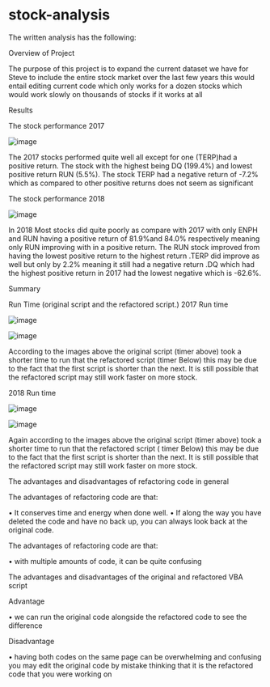 # stock-analysis

The written analysis has the following:

Overview of Project

The purpose of this project is to expand the current dataset we have for Steve to   include the entire stock market over the last few years   this would entail editing current code which only works for a dozen stocks which would work slowly on thousands of stocks if it works at all 

Results

The stock performance 2017

![image](https://user-images.githubusercontent.com/103130997/166939930-13c7f1b2-2cef-45cb-a2f7-50bee469d6e0.png)

The 2017 stocks performed quite well all except for one (TERP)had a positive return. The stock with the highest being DQ (199.4%) and lowest positive return RUN (5.5%). The stock TERP had a negative return of -7.2% which as compared to other positive returns does not seem as significant

The stock performance 2018

![image](https://user-images.githubusercontent.com/103130997/166939713-f97a8aed-4dff-4fba-8459-dbc5ed587777.png)

 In 2018 Most stocks did quite poorly as compare with 2017 with only ENPH and RUN having a positive return of 81.9%and 84.0% respectively meaning only RUN improving with in a positive return. The RUN stock improved from having the lowest positive return to the highest return .TERP did improve as well but only by 2.2% meaning it still had a negative return .DQ which had the highest positive return in 2017 had the lowest negative which is -62.6%.

Summary

Run Time (original script and the refactored script.)
2017 Run time 
 
 ![image](https://user-images.githubusercontent.com/103130997/166940033-5b535ebc-d70a-4d74-8dda-6658a1fefd78.png)

 ![image](https://user-images.githubusercontent.com/103130997/166939885-08f55792-b9a2-41db-b830-ef613947ae4e.png)

According to the images above the original script (timer above) took a shorter time to run that the refactored script (timer Below) this may be due to the fact that the first script is shorter  than the next. It is still possible that the refactored script may still work faster on more stock.

2018 Run time
 
 ![image](https://user-images.githubusercontent.com/103130997/166940170-0405d2e6-7bad-4e8f-b7a2-7fd4e54745a3.png)

 ![image](https://user-images.githubusercontent.com/103130997/166939738-f773f786-268e-40ae-b471-d11cc39e2fdd.png)

 Again according to the images above the original script (timer above) took a shorter time to run that the refactored script ( timer Below) this may be due to the fact that the first script is shorter  than the next. It is still possible that the refactored script may still work faster on more stock.


 The advantages and disadvantages of refactoring code in general 

The advantages of refactoring code are that:

•	It conserves time and energy when done well.
•	If along the way you have deleted the code and have no back up, you can always look back at the original code.

The advantages of refactoring code are that:

•	with multiple amounts of code, it can be quite confusing 

The advantages and disadvantages of the original and refactored VBA script 

Advantage

•	we can run the original code alongside the refactored code to see the difference 

Disadvantage 

•	having both codes on the same page can be overwhelming and confusing you may edit the  original code by mistake  thinking that it is the refactored code that you were working on 

